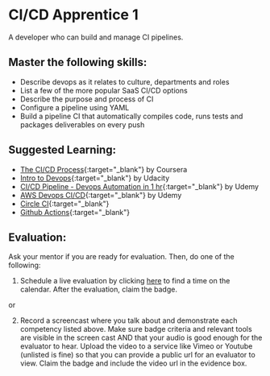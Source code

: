 # CI/CD Apprentice 1

A developer who can build and manage CI pipelines.

## Master the following skills:

* Describe devops as it relates to culture, departments and roles
* List a few of the more popular SaaS CI/CD options
* Describe the purpose and process of CI
* Configure a pipeline using YAML
* Build a pipeline CI that automatically compiles code, runs tests and packages deliverables on every push

## Suggested Learning:

* [The CI/CD Process](https://www.coursera.org/lecture/uva-darden-continous-delivery-devops/the-ci-cd-process-QZG2b){:target="_blank"} by Coursera
* [Intro to Devops](https://www.udacity.com/course/intro-to-devops--ud611){:target="_blank"} by Udacity
* [CI/CD Pipeline - Devops Automation in 1 hr](https://www.udemy.com/course/ci-cd-pinepline-devops-automation-in-1-hr/){:target="_blank"} by Udemy
* [AWS Devops CI/CD](https://www.udemy.com/course/nodejs-cicd-aws-codepipeline-codebuild-mocha-zero-to-hero/){:target="_blank"} by Udemy
* [Circle CI](https://circleci.com/){:target="_blank"}
* [Github Actions](https://github.com/features/actions){:target="_blank"}

## Evaluation:

Ask your mentor if you are ready for evaluation. Then, do one of the following:

1. Schedule a live evaluation by clicking [here](http://evals.codex.academy) to find a time on the calendar. After the evaluation, claim the badge.

or

2. Record a screencast where you talk about and demonstrate each competency listed above. Make sure badge criteria and relevant tools are visible in the screen cast AND that your audio is good enough for the evaluator to hear. Upload the video to a service like Vimeo or Youtube (unlisted is fine) so that you can provide a public url for an evaluator to view. Claim the badge and include the video url in the evidence box.
